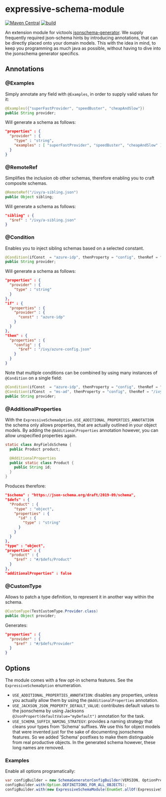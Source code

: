 # expressive-schema-module

[![Maven Central](https://img.shields.io/maven-central/v/io.github.axonivy/jsonschema-module-expressive-annotations.svg?label=Maven%20Central&logo=apachemaven)](https://central.sonatype.com/artifact/io.github.axonivy/jsonschema-module-expressive-annotations/)
[![build](https://github.com/axonivy/expressive-schema-module/actions/workflows/ci.yml/badge.svg)](https://github.com/axonivy/expressive-schema-module/actions/workflows/ci.yml)

An extension module for victools [jsonschema-generator](https://github.com/victools/jsonschema-generator). 
We supply frequently required json-schema hints by introducing annotations, that can be directly placed onto your domain models. This with the idea in mind, to keep you programming as much java as possible, without having to dive into the jsonschema generator specifics.

## Annotations

### @Examples

Simply annotate any field with `@Examples`, in order to supply valid values for it:

```java
@Examples({"superFastProvider", "speedBuster", "cheapAndSlow"})
public String provider;
```

Will generate a schema as follows:
```json
"properties" : {
  "provider" : {
    "type" : "string",
    "examples" : [ "superFastProvider", "speedBuster", "cheapAndSlow" ]
  }
}
```

### @RemoteRef

Simplifies the inclusion ob other schemas, therefore enabling you to craft composite schemas.

```java
@RemoteRef("/ivy/a-sibling.json")
public Object sibling;
```

Will generate a schema as follows:
```json
"sibling" : {
  "$ref" : "/ivy/a-sibling.json"
}
```


### @Condition

Enables you to inject sibling schemas based on a selected constant.

```java
@Condition(ifConst  = "azure-idp", thenProperty = "config", thenRef = "/ivy/azure-config.json")
public String provider;
```

Will generate a schema as follows:
```json
"properties" : {
  "provider" : {
    "type" : "string"
  }
},
"if" : {
  "properties" : {
    "provider" : {
      "const" : "azure-idp"
    }
  }
},
"then" : {
  "properties" : {
    "config" : {
      "$ref" : "/ivy/azure-config.json"
    }
  }
}
```

Note that multiple conditions can be combined by using many instances of `@Condition` on a single field:

```java
@Condition(ifConst  = "azure-idp", thenProperty = "config", thenRef = "/ivy/azure-config.json")
@Condition(ifConst  = "ms-ad", thenProperty = "config", thenRef = "/ivy/ldap-config.json")
public String provider;
```

### @AdditionalProperties

With the `ExpressiveSchemaOption.USE_ADDITIONAL_PROPERTIES_ANNOTATION` the schema only allows properties,  that are actually outlined in your object models.
By adding the `@AdditionalProperties` annotation however, you can allow unspecified properties again.

```java
static class AnyFieldsSchema {
  public Product product;

  @AdditionalProperties
  public static class Product {
    public String id;
  }
}
```

Produces therefore:

```json
"$schema" : "https://json-schema.org/draft/2019-09/schema",
"$defs" : {
  "Product" : {
    "type" : "object",
    "properties" : {
      "id" : {
        "type" : "string"
      }
    }
  }
},
"type" : "object",
"properties" : {
  "product" : {
    "$ref" : "#/$defs/Product"
  }
},
"additionalProperties" : false
```

### @CustomType

Allows to patch a type definition, to represent it in another way within the schema.

```java
@CustomType(TestCustomType.Provider.class)
public Object provider;
```

Generates:

```json
"properties" : {
  "provider" : {
    "$ref" : "#/$defs/Provider"
  }
}
```


## Options

The module comes with a few opt-in schema features. See the `ExpressiveSchemaOption` enumeration.

- `USE_ADDITIONAL_PROPERTIES_ANNOTATION`: disables any properties, unless you actually allow them by using the `@AdditionalProperties` annotation.
- `USE_JACKSON_JSON_PROPERTY_DEFAULT_VALUE`: contributes default values to the jsonschema by using Jacksons `@JsonPropert(defaultValue="myDefault")` annotation for the task.
- `USE_SCHEMA_SUFFIX_NAMING_STRATEGY`: provides a naming strategy that cleans your types from 'Schema' suffixes. We use this for object models that were invented just for the sake of documenting jsonschema features. So we added 'Schema' postfixes to make them distinguable from real productive objects. In the generated schema however, these long names are removed.

### Examples

Enable all options programatically:
```java
var configBuilder = new SchemaGeneratorConfigBuilder(VERSION, OptionPreset.PLAIN_JSON);
configBuilder.with(Option.DEFINITIONS_FOR_ALL_OBJECTS);
configBuilder.with(new ExpressiveSchemaModule(EnumSet.allOf(ExpressiveSchemaOption.class)));
```

